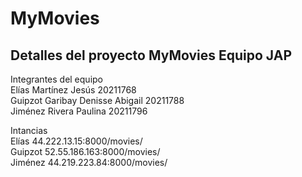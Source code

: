 # MyMovies  
## Detalles del proyecto MyMovies Equipo JAP   

Integrantes del equipo  
Elías Martínez Jesús 20211768   
Guipzot Garibay Denisse Abigail 20211788   
Jiménez Rivera Paulina 20211796   
  
Intancias   
Elías 44.222.13.15:8000/movies/   
Guipzot 52.55.186.163:8000/movies/   
Jiménez 44.219.223.84:8000/movies/
